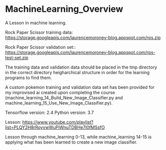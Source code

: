 # MachineLearning_Overview
A Lesson in machine learning.

Rock Paper Scissor training data: https://storage.googleapis.com/laurencemoroney-blog.appspot.com/rps.zip

Rock Paper Scissor validation set:: https://storage.googleapis.com/laurencemoroney-blog.appspot.com/rps-test-set.zip

The training data and validation data should be placed in the tmp directory in the correct directory heigharchical structure in order for the learning programs to find them.

A custom pokemon training and validation data set has been provided for my improvised ai created upon completing the course (machine_learning_14_Build_New_Image_Classifier.py and machine_learning_15_Use_New_Image_Classifier.py).

Tensorflow version: 2.4
Python version: 3.7

Lesson: https://www.youtube.com/playlist?list=PLQY2H8rRoyvwWuPiWnuTDBHe7I0fMSsfO

Lesson through machine_learning 0-13, while machine_learning 14-15 is applying what has been learned to create a new image classifier.
